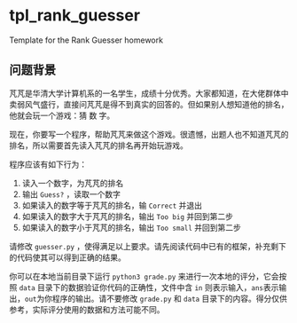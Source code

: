 # tpl_rank_guesser
Template for the Rank Guesser homework

## 问题背景

芃芃是华清大学计算机系的一名学生，成绩十分优秀。大家都知道，在大佬群体中卖弱风气盛行，直接问芃芃是得不到真实的回答的。但如果别人想知道他的排名，他就会玩一个游戏：猜 数 字。

现在，你要写一个程序，帮助芃芃来做这个游戏。很遗憾，出题人也不知道芃芃的排名，所以需要首先读入芃芃的排名再开始玩游戏。

程序应该有如下行为：

1. 读入一个数字，为芃芃的排名
2. 输出 `Guess?` ，读取一个数字
3. 如果读入的数字等于芃芃的排名，输 `Correct` 并退出
4. 如果读入的数字大于芃芃的排名，输出 `Too big` 并回到第二步
5. 如果读入的数字小于芃芃的排名，输出 `Too small` 并回到第二步

请修改 `guesser.py` ，使得满足以上要求。请先阅读代码中已有的框架，补充剩下的代码使其可以得到正确的结果。

你可以在本地当前目录下运行 `python3 grade.py` 来进行一次本地的评分，它会按照 `data` 目录下的数据验证你代码的正确性，文件中含 `in` 则表示输入，`ans`表示输出，`out`为你程序的输出。请不要修改 `grade.py` 和 `data` 目录下的内容。得分仅供参考，实际评分使用的数据和方法可能不同。
